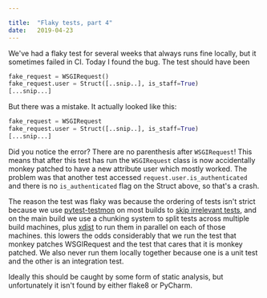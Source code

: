 ```yaml
---

title:	"Flaky tests, part 4"
date:	2019-04-23
---
```


  We've had a flaky test for several weeks that always runs fine locally, but it sometimes failed in CI. Today I found the bug. The test should have been

```python
fake_request = WSGIRequest()  
fake_request.user = Struct([..snip..], is_staff=True)  
[...snip...]
```

But there was a mistake. It actually looked like this:

```python
fake_request = WSGIRequest  
fake_request.user = Struct([..snip..], is_staff=True)  
[...snip...]
```

Did you notice the error? There are no parenthesis after `WSGIRequest`! This means that after this test has run the `WSGIRequest` class is now accidentally monkey patched to have a new attribute user which mostly worked. The problem was that another test accessed `request.user.is_authenticated` and there is no `is_authenticated` flag on the Struct above, so that's a crash.

The reason the test was flaky was because the ordering of tests isn't strict because we use [pytest-testmon](https://testmon.org) on most builds to [skip irrelevant tests](https://medium.com/@boxed/vastly-faster-python-integration-tests-9d8106b3693c), and on the main build we use a chunking system to split tests across multiple build machines, plus [xdist](https://github.com/pytest-dev/pytest-xdist) to run them in parallel on each of those machines. this lowers the odds considerably that we run the test that monkey patches WSGIRequest and the test that cares that it is monkey patched. We also never run them locally together because one is a unit test and the other is an integration test.

Ideally this should be caught by some form of static analysis, but unfortunately it isn't found by either flake8 or PyCharm.

